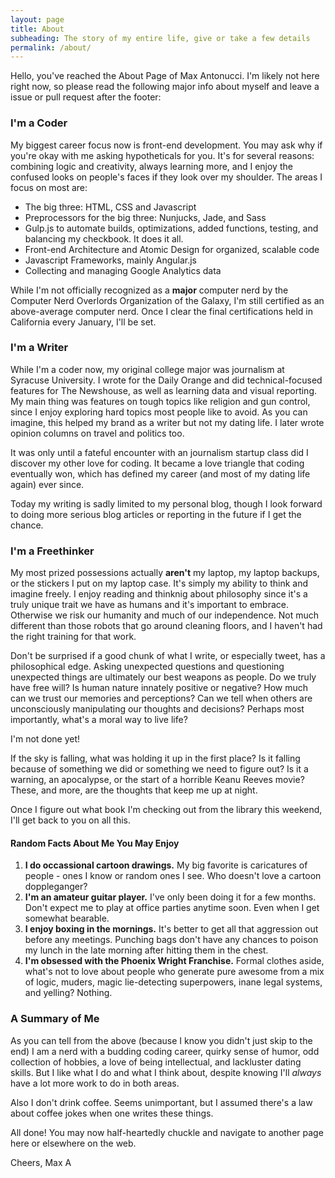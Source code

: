 ```yaml
---
layout: page
title: About
subheading: The story of my entire life, give or take a few details
permalink: /about/
---
```


Hello, you've reached the About Page of Max Antonucci. I'm likely not here right now, so please read the following major info about myself and leave a issue or pull request after the footer:

### I'm a Coder

My biggest career focus now is front-end development. You may ask why if you're okay with me asking hypotheticals for you. It's for several reasons: combining logic and creativity, always learning more, and I enjoy the confused looks on people's faces if they look over my shoulder. The areas I focus on most are:

* The big three: HTML, CSS and Javascript
* Preprocessors for the big three: Nunjucks, Jade, and Sass
* Gulp.js to automate builds, optimizations, added functions, testing, and balancing my checkbook. It does it all.
* Front-end Architecture and Atomic Design for organized, scalable code
* Javascript Frameworks, mainly Angular.js
* Collecting and managing Google Analytics data

While I'm not officially recognized as a **major** computer nerd by the Computer Nerd Overlords Organization of the Galaxy, I'm still certified as an above-average computer nerd. Once I clear the final certifications held in California every January, I'll be set.

### I'm a Writer

While I'm a coder now, my original college major was journalism at Syracuse University. I wrote for the Daily Orange and did technical-focused features for The Newshouse, as well as learning data and visual reporting. My main thing was features on tough topics like religion and gun control, since I enjoy exploring hard topics most people like to avoid. As you can imagine, this helped my brand as a writer but not my dating life. I later wrote opinion columns on travel and politics too.

It was only until a fateful encounter with an journalism startup class did I discover my other love for coding. It became a love triangle that coding eventually won, which has defined my career (and most of my dating life again) ever since.

Today my writing is sadly limited to my personal blog, though I look forward to doing more serious blog articles or reporting in the future if I get the chance.

### I'm a Freethinker

My most prized possessions actually **aren't** my laptop, my laptop backups, or the stickers I put on my laptop case. It's simply my ability to think and imagine freely. I enjoy reading and thinknig about philosophy since it's a truly unique trait we have as humans and it's important to embrace. Otherwise we risk our humanity and much of our independence. Not much different than those robots that go around cleaning floors, and I haven't had the right training for that work.

Don't be surprised if a good chunk of what I write, or especially tweet, has a philosophical edge. Asking unexpected questions and questioning unexpected things are ultimately our best weapons as people. Do we truly have free will? Is human nature innately positive or negative? How much can we trust our memories and perceptions? Can we tell when others are unconsciously manipulating our thoughts and decisions? Perhaps most importantly, what's a moral way to live life?

I'm not done yet!

If the sky is falling, what was holding it up in the first place? Is it falling because of something we did or something we need to figure out? Is it a warning, an apocalypse, or the start of a horrible Keanu Reeves movie? These, and more, are the thoughts that keep me up at night.

Once I figure out what book I'm checking out from the library this weekend, I'll get back to you on all this.

#### Random Facts About Me You May Enjoy

1. **I do occassional cartoon drawings.** My big favorite is caricatures of people - ones I know or random ones I see. Who doesn't love a cartoon doppleganger?
2. **I'm an amateur guitar player.** I've only been doing it for a few months. Don't expect me to play at office parties anytime soon. Even when I get somewhat bearable.
3. **I enjoy boxing in the mornings.** It's better to get all that aggression out before any meetings. Punching bags don't have any chances to poison my lunch in the late morning after hitting them in the chest.
4. **I'm obsessed with the Phoenix Wright Franchise.** Formal clothes aside, what's not to love about people who generate pure awesome from a mix of logic, muders, magic lie-detecting superpowers, inane legal systems, and yelling? Nothing.

### A Summary of Me

As you can tell from the above (because I know you didn't just skip to the end) I am a nerd with a budding coding career, quirky sense of humor, odd collection of hobbies, a love of being intellectual, and lackluster dating skills. But I like what I do and what I think about, despite knowing I'll *always* have a lot more work to do in both areas.

Also I don't drink coffee. Seems unimportant, but I assumed there's a law about coffee jokes when one writes these things.

All done! You may now half-heartedly chuckle and navigate to another page here or elsewhere on the web.

Cheers,
Max A
